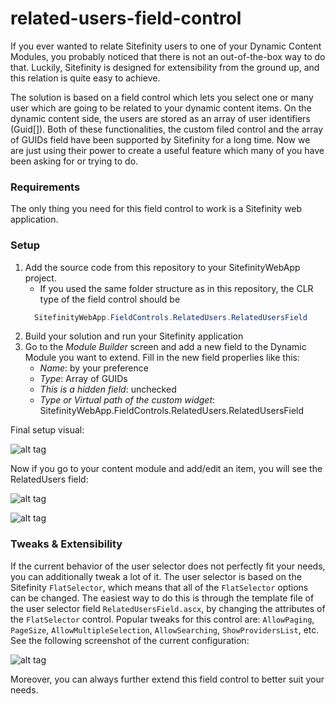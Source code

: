 # related-users-field-control
If you ever wanted to relate Sitefinity users to one of your Dynamic Content Modules, you probably noticed that there is not an out-of-the-box way to do that. Luckily, Sitefinity is designed for extensibility from the ground up, and this relation is quite easy to achieve.

The solution is based on a field control which lets you select one or many user which are going to be related to your dynamic content items. On the dynamic content side, the users are stored as an array of user identifiers (Guid[]). Both of these functionalities, the custom filed control and the array of GUIDs field have been supported by Sitefinity for a long time. Now we are just using their power to create a useful feature which many of you have been asking for or trying to do.


### Requirements
The only thing you need for this field control to work is a Sitefinity web application.

### Setup
1. Add the source code from this repository to your SitefinityWebApp project.
    * If you used the same folder structure as in this repository, the CLR type of the field control should be 
    ```cs
      SitefinityWebApp.FieldControls.RelatedUsers.RelatedUsersField
    ```
2. Build your solution and run your Sitefinity application
3. Go to the *Module Builder* screen and add a new field to the Dynamic Module you want to extend. Fill in the new field properlies like this:
    * _Name_: by your preference
    * _Type_: Array of GUIDs
    * _This is a hidden field_: unchecked
    * _Type or Virtual path of the custom widget_: SitefinityWebApp.FieldControls.RelatedUsers.RelatedUsersField

Final setup visual:

![alt tag](https://raw.githubusercontent.com/Sitefinity-SDK/related-users-field-control/master/ReadmeResources/related-users-module-builder.PNG)

Now if you go to your content module and add/edit an item, you will see the RelatedUsers field:

![alt tag](https://raw.githubusercontent.com/Sitefinity-SDK/related-users-field-control/master/ReadmeResources/related-users-content-module-1.PNG)

![alt tag](https://raw.githubusercontent.com/Sitefinity-SDK/related-users-field-control/master/ReadmeResources/related-users-content-module-2.PNG)

### Tweaks & Extensibility 
If the current behavior of the user selector does not perfectly fit your needs, you can additionally tweak a lot of it. The user selector is based on the Sitefinity `FlatSelector`, which means that all of the `FlatSelector` options can be changed. The easiest way to do this is through the template file of the user selector field `RelatedUsersField.ascx`, by changing the attributes of the `FlatSelector` control. Popular tweaks for this control are: `AllowPaging`, `PageSize`, `AllowMultipleSelection`, `AllowSearching`, `ShowProvidersList`, etc. See the following screenshot of the current configuration:

![alt tag](https://raw.githubusercontent.com/Sitefinity-SDK/related-users-field-control/master/ReadmeResources/flat-selector-settings.PNG)

Moreover, you can always further extend this field control to better suit your needs.


